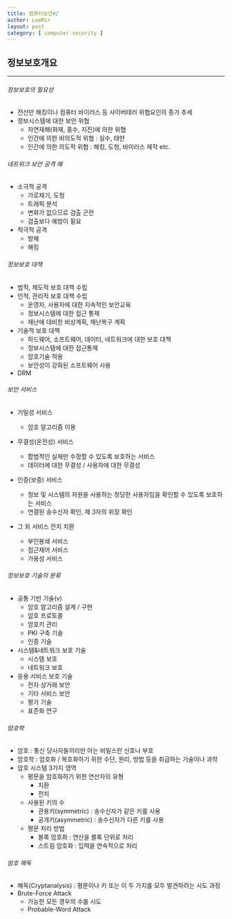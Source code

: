 ```yaml
---
title: 컴퓨터보안#2
author: LeeMir
layout: post
category: [ computer-security ]
---
```


## 정보보호개요

- - -

###### 정보보호의 필요성

- 전산만 해킹이나 컴퓨터 바이러스 등 사이버테러 위협요인의 증가 추세
- 정보시스템에 대한 보안 위협
  - 자연재해(화재, 홍수, 지진)에 의한 위협
  - 인간에 의한 비의도적 위협 : 실수, 태만
  - 인간에 의한 의도적 위협 : 해킹, 도청, 바이러스 제작 etc.


###### 네트위크 보안 공격 예

- 소극적 공격
  - 가로채기, 도청
  - 트래픽 분석
  - 변화가 없으므로 검출 곤란
  - 검출보다 예방이 필요
- 적극적 공격
  - 방해
  - 해킹


###### 정보보호 대책

- 법적, 제도적 보호 대책 수립
- 인적, 관리적 보호 대책 수립
  - 운영자, 사용자에 대한 지속적인 보안교육
  - 정보시스템에 대한 접근 통제
  - 재난에 대비한 비상계획, 재난복구 계획
- 기술적 보호 대책
  - 하드웨어, 소프트웨어, 데이터, 네트워크에 대한 보호 대책
  - 정보시스템에 대한 접근통제
  - 암호기술 적용
  - 보안성이 강화된 소프트웨어 사용
- DRM


###### 보안 서비스

- 기밀성 서비스
  - 암호 알고리즘 이용
- 무결성(온전성) 서비스
  - 합법적인 실체만 수정할 수 있도록 보호하는 서비스
  - 데이터에 대한 무결성 / 사용자에 대한 무결성

- 인증(보증) 서비스
  - 정보 및 시스템의 자원을 사용하는 정당한 사용자임을 확인할 수 있도록 보호하는 서비스
  - 연결된 송수신자 확인, 제 3자의 위장 확인

- 그 외 서비스 전치 치환
  - 부인봉쇄 서비스
  - 접근제어 서비스
  - 가용성 서비스


###### 정보보호 기술의 분류

- 공통 기반 기술(v)
  - 암호 알고리즘 설계 / 구현
  - 암호 프로토콜
  - 암호키 관리
  - PKI 구축 기술
  - 인증 기술
- 시스템&네트워크 보호 기술
  - 시스템 보호
  - 네트워크 보호
- 응용 서비스 보호 기술
  - 전자 상거래 보안
  - 기타 서비스 보안
  - 평가 기술
  - 표준화 연구


###### 암호학

- 암호 : 통신 당사자들끼리만 아는 비밀스런 신호나 부호
- 암호학 : 암호화 / 복호화하기 위한 수단, 원리, 방법 등을 취급하는 기술이나 과학
- 암호 시스템 3가지 영역
  - 평문을 암호화하기 위한 연산자의 유형
    - 치환
    - 전치
  - 사용된 키의 수
    - 관용키(symmetric) : 송수신자가 같은 키를 사용
    - 공개키(asymmetric) : 송수신자가 다른 키를 사용
  - 평문 처리 방법
    - 블록 암호화 : 연산을 블록 단위로 처리
    - 스트림 암호화 : 입력을 연속적으로 처리


###### 암호 해독

- 해독(Cryptanalysis) : 평문이나 키 또는 이 두 가지를 모두 발견하려는 시도 과정
- Brute-Force Attack
  - 가능한 모든 경우의 수를 시도
  - Probable-Word Attack
